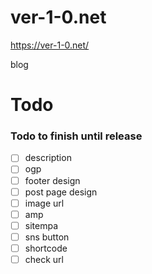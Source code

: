 # ver-1-0.net

https://ver-1-0.net/

blog


# Todo


### Todo to finish until release

 * [ ] description
 * [ ] ogp
 * [ ] footer design
 * [ ] post page design
 * [ ] image url
 * [ ] amp
 * [ ] sitempa
 * [ ] sns button
 * [ ] shortcode
 * [ ] check url
